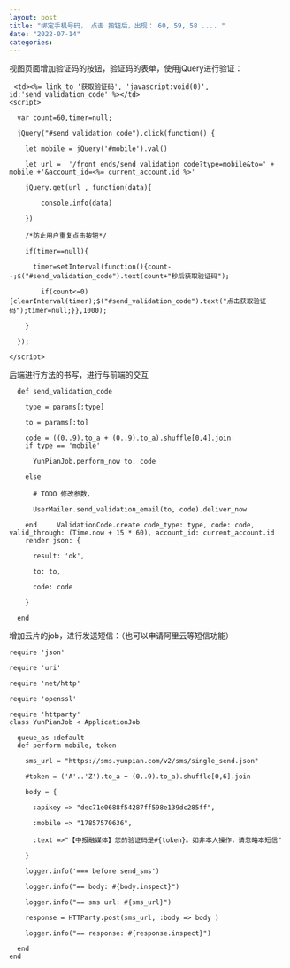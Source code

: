 ```yaml
---
layout: post
title: "绑定手机号码， 点击 按钮后，出现： 60, 59, 58 .... "
date: "2022-07-14"
categories: 
---
```

<p>视图页面增加验证码的按钮，验证码的表单，使用jQuery进行验证：</p>

<pre>
&nbsp;<code>&lt;td&gt;&lt;%= link_to &#39;获取验证码&#39;, &#39;javascript:void(0)&#39;, id:&#39;send_validation_code&#39; %&gt;&lt;/td&gt;
&lt;script&gt;

&nbsp; var count=60,timer=null;

&nbsp; jQuery(&quot;#send_validation_code&quot;).click(function() {

&nbsp;&nbsp;&nbsp; let mobile = jQuery(&#39;#mobile&#39;).val()

&nbsp;&nbsp;&nbsp; let url =&nbsp; &#39;/front_ends/send_validation_code?type=mobile&amp;to=&#39; + mobile +&#39;&amp;account_id=&lt;%= current_account.id %&gt;&#39;

&nbsp;&nbsp;&nbsp; jQuery.get(url , function(data){

&nbsp;&nbsp;&nbsp;&nbsp;&nbsp;&nbsp;&nbsp; console.info(data)

&nbsp;&nbsp;&nbsp; })

&nbsp;&nbsp;&nbsp; /*防止用户重复点击按钮*/

&nbsp;&nbsp;&nbsp; if(timer==null){

&nbsp;&nbsp;&nbsp;&nbsp;&nbsp; timer=setInterval(function(){count--;$(&quot;#send_validation_code&quot;).text(count+&quot;秒后获取验证码&quot;);

&nbsp;&nbsp;&nbsp;&nbsp;&nbsp;&nbsp;&nbsp; if(count&lt;=0){clearInterval(timer);$(&quot;#send_validation_code&quot;).text(&quot;点击获取验证码&quot;);timer=null;}},1000);

&nbsp;&nbsp;&nbsp; }

&nbsp; });

&lt;/script&gt;</code></pre>

<p>后端进行方法的书写，进行与前端的交互</p>

<pre>
<code>&nbsp; def send_validation_code

&nbsp;&nbsp;&nbsp; type = params[:type]

&nbsp;&nbsp;&nbsp; to = params[:to]

&nbsp;&nbsp;&nbsp; code = ((0..9).to_a + (0..9).to_a).shuffle[0,4].join
&nbsp;&nbsp;&nbsp; if type == &#39;mobile&#39;<br />
&nbsp;&nbsp;&nbsp;&nbsp;&nbsp; YunPianJob.perform_now to, code<br />
&nbsp;&nbsp;&nbsp; else<br />
&nbsp;&nbsp;&nbsp;&nbsp;&nbsp; # TODO 修改参数，<br />
&nbsp;&nbsp;&nbsp;&nbsp;&nbsp; UserMailer.send_validation_email(to, code).deliver_now<br />
&nbsp;&nbsp;&nbsp; end &nbsp;&nbsp;&nbsp; ValidationCode.create code_type: type, code: code, valid_through: (Time.now + 15 * 60), account_id: current_account.id &nbsp;&nbsp;&nbsp; render json: {<br />
&nbsp;&nbsp;&nbsp;&nbsp;&nbsp; result: &#39;ok&#39;,<br />
&nbsp;&nbsp;&nbsp;&nbsp;&nbsp; to: to,<br />
&nbsp;&nbsp;&nbsp;&nbsp;&nbsp; code: code<br />
&nbsp;&nbsp;&nbsp; }&nbsp; &nbsp;<br />
&nbsp; end</code></pre>

<p>增加云片的job，进行发送短信：（也可以申请阿里云等短信功能）</p>

<pre>
<code>require &#39;json&#39;

require &#39;uri&#39;

require &#39;net/http&#39;

require &#39;openssl&#39;

require &#39;httparty&#39;
class YunPianJob &lt; ApplicationJob

&nbsp; queue_as :default
&nbsp; def perform mobile, token

&nbsp;&nbsp;&nbsp; sms_url = &quot;https://sms.yunpian.com/v2/sms/single_send.json&quot;

&nbsp;&nbsp;&nbsp; #token = (&#39;A&#39;..&#39;Z&#39;).to_a + (0..9).to_a).shuffle[0,6].join

&nbsp;&nbsp;&nbsp; body = {

&nbsp;&nbsp;&nbsp;&nbsp;&nbsp; :apikey =&gt; &quot;dec71e0688f54287ff598e139dc285ff&quot;,

&nbsp;&nbsp;&nbsp;&nbsp;&nbsp; :mobile =&gt; &quot;17857570636&quot;,

&nbsp;&nbsp;&nbsp;&nbsp;&nbsp; :text =&gt;&quot;【中报融媒体】您的验证码是#{token}。如非本人操作，请忽略本短信&quot;

&nbsp;&nbsp;&nbsp; }&nbsp; &nbsp;

&nbsp;&nbsp;&nbsp; logger.info(&#39;=== before send_sms&#39;)

&nbsp;&nbsp;&nbsp; logger.info(&quot;== body: #{body.inspect}&quot;)

&nbsp;&nbsp;&nbsp; logger.info(&quot;== sms url: #{sms_url}&quot;)

&nbsp;&nbsp;&nbsp; response = HTTParty.post(sms_url, :body =&gt; body )

&nbsp;&nbsp;&nbsp; logger.info(&quot;== response: #{response.inspect}&quot;)

&nbsp; end
end</code></pre>

<p>&nbsp;</p>

